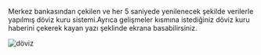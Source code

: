 Merkez bankasından çekilen ve her 5 saniyede yenilenecek şekilde verilerle yapılmış döviz kuru sistemi.Ayrıca gelişmeler kısmına istediğiniz döviz kuru haberini çekerek kayan yazı şeklinde ekrana basabilirsiniz.

![döviz](https://user-images.githubusercontent.com/115365153/211197064-6b7ab539-22b9-4eba-bdd3-f85c676129e4.png)
